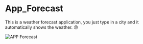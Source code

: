 # App_Forecast
This is a weather forecast application, you just type in a city and it automatically shows the weather. :stuck_out_tongue_closed_eyes:

![APP Forecast](https://github.com/AnitaFerreira/App_Forecast/assets/139540885/0889fe04-fc3c-43c3-9a51-b7e4091fd63f)
